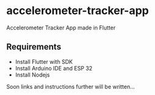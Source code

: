 # accelerometer-tracker-app
Accelerometer Tracker App made in Flutter 


## Requirements 

- Install Flutter with SDK
- Install Arduino IDE and ESP 32 
- Install Nodejs


Soon links and instructions further will be written...
